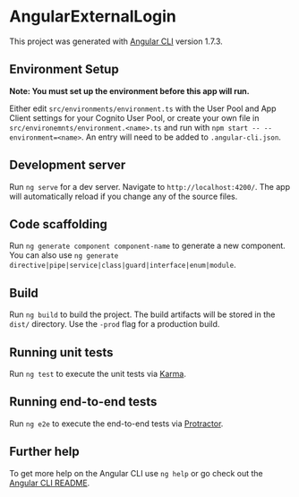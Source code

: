 # AngularExternalLogin

This project was generated with [Angular CLI](https://github.com/angular/angular-cli) version 1.7.3.

## Environment Setup

**Note: You must set up the environment before this app will run.**

Either edit `src/environments/environment.ts` with the User Pool and App Client settings for your Cognito User Pool,
or create your own file in `src/environemnts/environment.<name>.ts` and run with `npm start -- --environment=<name>`.
An entry will need to be added to `.angular-cli.json`.


## Development server

Run `ng serve` for a dev server. Navigate to `http://localhost:4200/`. The app will automatically reload if you change any of the source files.

## Code scaffolding

Run `ng generate component component-name` to generate a new component. You can also use `ng generate directive|pipe|service|class|guard|interface|enum|module`.

## Build

Run `ng build` to build the project. The build artifacts will be stored in the `dist/` directory. Use the `-prod` flag for a production build.

## Running unit tests

Run `ng test` to execute the unit tests via [Karma](https://karma-runner.github.io).

## Running end-to-end tests

Run `ng e2e` to execute the end-to-end tests via [Protractor](http://www.protractortest.org/).

## Further help

To get more help on the Angular CLI use `ng help` or go check out the [Angular CLI README](https://github.com/angular/angular-cli/blob/master/README.md).
